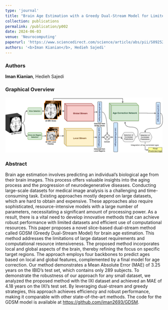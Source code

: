 ```yaml
---
type: 'journal'
title: "Brain Age Estimation with a Greedy Dual-Stream Model for Limited Datasets"
collection: publications
permalink: /publication/p002
date: 2024-06-03
venue: 'Neurocomputing'
paperurl: 'https://www.sciencedirect.com/science/article/abs/pii/S0925231224007458'
authors: '<b>Iman Kianian</b>, Hedieh Sajedi'
---
```


<h3> Authors </h3>
<b>Iman Kianian</b>, Hedieh Sajedi

<h3>Graphical Overview</h3>
<img src="../resources/Brain.png" />

<h3> Abstract </h3>

Brain age estimation involves predicting an individual’s biological age from their brain images. This process offers valuable insights into the aging process and the progression of neurodegenerative diseases. Conducting large-scale datasets for medical image analysis is a challenging and time-consuming task. Existing approaches mostly depend on large datasets, which are hard to obtain and expensive. These approaches also require sophisticated, resource-intensive models with a large number of parameters, necessitating a significant amount of processing power. As a result, there is a vital need to develop innovative methods that can achieve robust performance with limited datasets and efficient use of computational resources. This paper proposes a novel slice-based dual-stream method called GDSM (Greedy Dual-Stream Model) for brain age estimation. This method addresses the limitations of large dataset requirements and computational resource intensiveness. The proposed method incorporates local and global aspects of the brain, thereby refining the focus on specific target regions. The approach employs four backbones to predict ages based on local and global features, complemented by a final model for age correction. Our method demonstrates a Mean Absolute Error (MAE) of 3.25 years on the IBID’s test set, which contains only 289 subjects. To demonstrate the robustness of our approach for any small dataset, we analyzed the proposed method with the IXI dataset and achieved an MAE of 4.18 years on the IXI’s test set. By leveraging dual-stream and greedy strategies, this approach achieves efficiency and robust performance, making it comparable with other state-of-the-art methods. The code for the GDSM model is available at <a href="https://github.com/iman2693/GDSM">https://github.com/iman2693/GDSM</a>.
